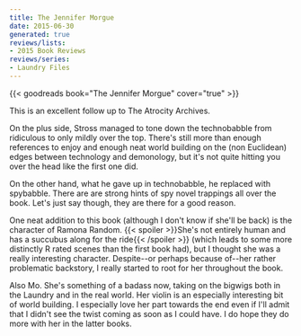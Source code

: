 ```yaml
---
title: The Jennifer Morgue
date: 2015-06-30
generated: true
reviews/lists:
- 2015 Book Reviews
reviews/series:
- Laundry Files
---
```

{{< goodreads book="The Jennifer Morgue" cover="true" >}}

This is an excellent follow up to The Atrocity Archives.  

On the plus side, Stross managed to tone down the technobabble from ridiculous to only mildly over the top. There's still more than enough references to enjoy and enough neat world building on the (non Euclidean) edges between technology and demonology, but it's not quite hitting you over the head like the first one did.  

<!--more-->

On the other hand, what he gave up in technobabble, he replaced with spybabble. There are are strong hints of spy novel trappings all over the book. Let's just say though, they are there for a good reason.  

One neat addition to this book (although I don't know if she'll be back) is the character of Ramona Random.  {{< spoiler >}}She's not entirely human and has a succubus along for the ride{{< /spoiler >}}  (which leads to some more distinctly R rated scenes than the first book had), but I thought she was a really interesting character. Despite--or perhaps because of--her rather problematic backstory, I really started to root for her throughout the book.  

Also Mo. She's something of a badass now, taking on the bigwigs both in the Laundry and in the real world. Her violin is an especially interesting bit of world building. I especially love her part towards the end even if I'll admit that I didn't see the twist coming as soon as I could have. I do hope they do more with her in the latter books.



